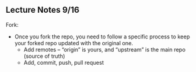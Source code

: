 ## Lecture Notes 9/16

Fork:

- Once you fork the repo, you need to follow a specific process to keep your forked repo updated with the original one.
  - Add remotes – “origin” is yours, and “upstream” is the main repo (source of truth)
  - Add, commit, push, pull request
